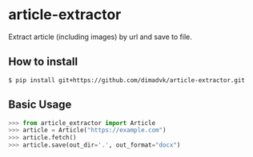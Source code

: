 # article-extractor

Extract article (including images) by url and save to file.

## How to install

```
$ pip install git+https://github.com/dimadvk/article-extractor.git
```

## Basic Usage

```python
>>> from article_extractor import Article
>>> article = Article("https://example.com")
>>> article.fetch()
>>> article.save(out_dir='.', out_format="docx")

```